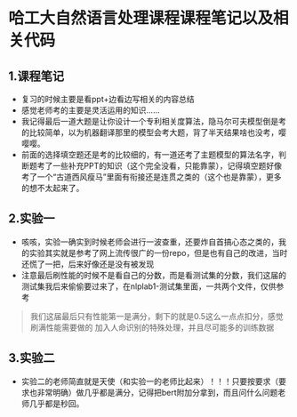 # 哈工大自然语言处理课程课程笔记以及相关代码
## 1.课程笔记
- 复习的时候主要是看ppt+边看边写相关的内容总结
- 感觉老师考的主要是灵活运用的知识……
- 我记得最后一道大题是让你设计一个专利相关度算法，隐马尔可夫模型倒是考的比较简单，以为机器翻译那里的模型会考大题，背了半天结果啥也没考，嘤嘤嘤。
- 前面的选择填空题还是考的比较细的，有一道还考了主题模型的算法名字，判断题考了一些补充PPT的知识（这个完全没看，只能靠蒙），记得填空题好像考了一个“古道西风瘦马”里面有衔接还是连贯之类的（这个也是靠蒙），更多的想不太起来了。
## 2.实验一
- 咳咳，实验一确实到时候老师会进行一波查重，还要炸自首搞心态之类的，我的实验其实就是参考了网上流传很广的一份repo，但是也有自己的改进，当时还慌了一把，后来好像还是没有被发现
- 注意最后刷性能的时候不是看自己的分数，而是看测试集的分数，我们这届的测试集我后来偷偷要过来了，在nlplab1-测试集里面，一共两个文件，仅供参考
> 我们这届最后只有性能第一是满分，剩下的就是0.5这么一点点扣分，感觉刷满性能需要做的
> 加入人命识别的特殊处理，并且尽可能多的训练数据
## 3.实验二
- 实验二的老师简直就是天使（和实验一的老师比起来）！！！只要按要求（要求也非常明确）做几乎都是满分，记得把bert附加分拿到，而且问什么问题老师几乎都是秒回。
